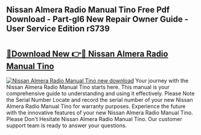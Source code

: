 ## Nissan Almera Radio Manual Tino Free Pdf Download - Part-gI6 New Repair Owner Guide - User Service Edition rS739

# <h2><a href="http://bc76547.oget.top/?id=Nissan+Almera+Radio+Manual+Tino">🔗Download New 👉🔴 Nissan Almera Radio Manual Tino</a></h2>

[![Nissan Almera Radio Manual Tino new download](https://i.imgur.com/5g1atiW.png)](http://bc76547.oget.top/?id=Nissan+Almera+Radio+Manual+Tino)
Your journey with the Nissan Almera Radio Manual Tino starts here. This manual is your comprehensive guide to understanding and using it effectively. Please Note the Serial Number Locate and record the serial number of your new Nissan Almera Radio Manual Tino for warranty purposes. Experience the future with the innovative features of your new Nissan Almera Radio Manual Tino. Please Don't Hesitate Nissan Almera Radio Manual Tino. Our customer support team is ready to answer your questions.
